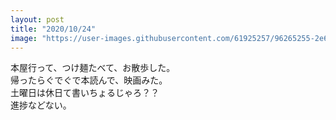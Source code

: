 ```yaml
---
layout: post
title: "2020/10/24"
image: "https://user-images.githubusercontent.com/61925257/96265255-2e6ef480-1000-11eb-9d89-e209de624074.JPG"
---
```


本屋行って、つけ麺たべて、お散歩した。  
帰ったらぐでぐで本読んで、映画みた。  
土曜日は休日て書いちょるじゃろ？？  
進捗などない。